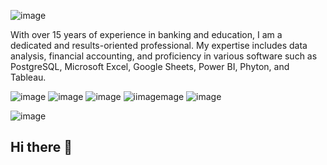 
![image](https://github.com/Rinnyyudowati/Rinnyyudowati/assets/144413246/639811e4-5512-4007-9283-c8f5cebbe3b8)


With over 15 years of experience in banking and education, I am a dedicated and results-oriented professional. My expertise includes data analysis, financial accounting, and proficiency in various software such as PostgreSQL, Microsoft Excel, Google Sheets, Power BI, Phyton, and Tableau.    


![image](https://github.com/Rinnyyudowati/Rinnyyudowati/assets/144413246/90451d39-9f58-48e3-81da-55969cde6230)
![image](https://github.com/Rinnyyudowati/Rinnyyudowati/assets/144413246/f4026a96-1161-4041-83e5-f035a9f8454e)
![image](https://github.com/Rinnyyudowati/Rinnyyudowati/assets/144413246/9228cbab-5a89-4754-9654-022bb2d6b608)
![i![image](https://github.com/Rinnyyudowati/Rinnyyudowati/assets/144413246/20bafd3e-1da4-4585-99b2-8059e17f231d)mage](https://github.com/Rinnyyudowati/Rinnyyudowati/assets/144413246/90aaa222-0b46-4af7-a398-18101e163503)
![image](https://github.com/Rinnyyudowati/Rinnyyudowati/assets/144413246/c9c0df9d-f641-4b12-962d-77114c94dbc6)

![image](https://github.com/Rinnyyudowati/Rinnyyudowati/assets/144413246/c4c88a5f-7684-4252-8f0f-8c9dfd42259f)



## Hi there 👋

<!--
**Rinnyyudowati/Rinnyyudowati** is a ✨ _special_ ✨ repository because its `README.md` (this file) appears on your GitHub profile.

Here are some ideas to get you started:

- 🔭 I’m currently working on ...
- 🌱 I’m currently learning ...
- 👯 I’m looking to collaborate on ...
- 🤔 I’m looking for help with ...
- 💬 Ask me about ...
- 📫 How to reach me: ...
- 😄 Pronouns: ...
- ⚡ Fun fact: ...
-->
